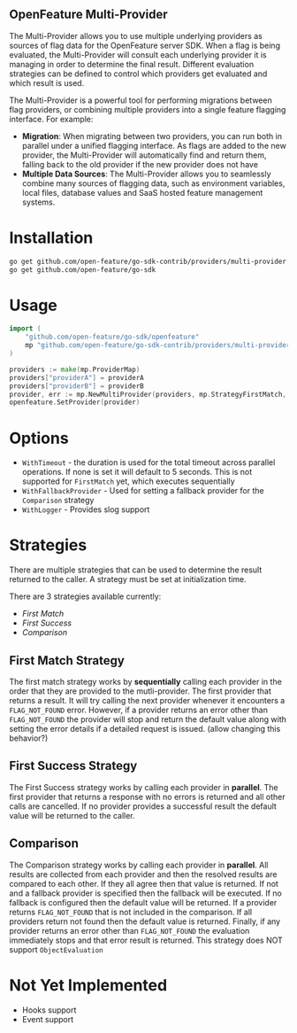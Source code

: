 OpenFeature Multi-Provider
------------

The Multi-Provider allows you to use multiple underlying providers as sources of flag data for the OpenFeature server SDK. 
When a flag is being evaluated, the Multi-Provider will consult each underlying provider it is managing in order to 
determine the final result. Different evaluation strategies can be defined to control which providers get evaluated and 
which result is used.

The Multi-Provider is a powerful tool for performing migrations between flag providers, or combining multiple providers 
into a single feature flagging interface. For example:

- **Migration**: When migrating between two providers, you can run both in parallel under a unified flagging interface. 
As flags are added to the new provider, the Multi-Provider will automatically find and return them, falling back to the old provider 
if the new provider does not have
- **Multiple Data Sources**: The Multi-Provider allows you to seamlessly combine many sources of flagging data, such as 
environment variables, local files, database values and SaaS hosted feature management systems.

# Installation

```sh
go get github.com/open-feature/go-sdk-contrib/providers/multi-provider
go get github.com/open-feature/go-sdk
```

# Usage

```go
import (
	"github.com/open-feature/go-sdk/openfeature"
	mp "github.com/open-feature/go-sdk-contrib/providers/multi-provider"
)

providers := make(mp.ProviderMap)
providers["providerA"] = providerA
providers["providerB"] = providerB
provider, err := mp.NewMultiProvider(providers, mp.StrategyFirstMatch, WithLogger(myLogger))
openfeature.SetProvider(provider)
```

# Options

- `WithTimeout` - the duration is used for the total timeout across parallel operations. If none is set it will default 
to 5 seconds. This is not supported for `FirstMatch` yet, which executes sequentially
- `WithFallbackProvider` - Used for setting a fallback provider for the `Comparison` strategy
- `WithLogger` - Provides slog support

# Strategies

There are multiple strategies that can be used to determine the result returned to the caller. A strategy must be set at
initialization time.

There are 3 strategies available currently:

- _First Match_
- _First Success_
- _Comparison_

## First Match Strategy

The first match strategy works by **sequentially**  calling each provider in the order that they are provided to the mutli-provider.
The first provider that returns a result. It will try calling the next provider whenever it encounters a `FLAG_NOT_FOUND`
error. However, if a provider returns an error other than `FLAG_NOT_FOUND` the provider will stop and return the default
value along with setting the error details if a detailed request is issued. (allow changing this behavior?)

## First Success Strategy

The First Success strategy works by calling each provider in **parallel**. The first provider that returns a response
with no errors is returned and all other calls are cancelled. If no provider provides a successful result the default
value will be returned to the caller.

## Comparison

The Comparison strategy works by calling each provider in **parallel**. All results are collected from each provider and
then the resolved results are compared to each other. If they all agree then that value is returned. If not and a fallback
provider is specified then the fallback will be executed. If no fallback is configured then the default value will be 
returned. If a provider returns `FLAG_NOT_FOUND` that is not included in the comparison. If all providers
return not found then the default value is returned. Finally, if any provider returns an error other than `FLAG_NOT_FOUND`
the evaluation immediately stops and that error result is returned. This strategy does NOT support `ObjectEvaluation`

# Not Yet Implemented

- Hooks support
- Event support